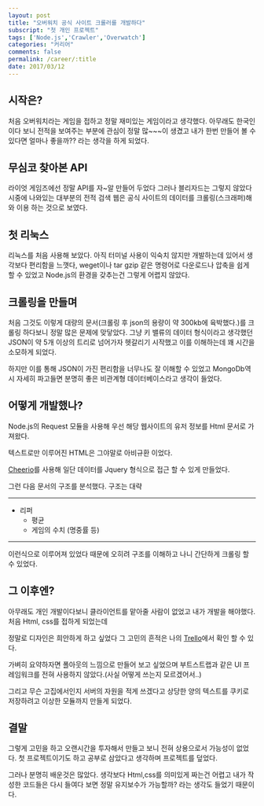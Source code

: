 ```yaml
---
layout: post
title: "오버워치 공식 사이트 크롤러를 개발하다"
subscript: "첫 개인 프로젝트"
tags: ['Node.js','Crawler','Overwatch']
categories: "커리어"
comments: false
permalink: /career/:title
date: 2017/03/12
---
```

## 시작은?
처음 오버워치라는 게임을 접하고 정말 재미있는 게임이라고 생각했다. 아무래도 한국인이다 보니 전적을 보여주는 부분에 관심이 정말 많~~~이 생겼고 내가 한번 만들어 볼 수 있다면 얼마나 좋을까?? 라는 생각을 하게 되었다.

## 무심코 찾아본 API
라이엇 게임즈에선 정말 API를 자~알 만들어 두었다 그러나 블리자드는 그렇지 않았다 시중에 나와있는 대부분의 전적 검색 웹은 공식 사이트의 데이터를 크롤링(스크래퍼)해와 이용 하는 것으로 보였다.

## 첫 리눅스
리눅스를 처음 사용해 보았다. 아직 터미널 사용이 익숙치 않지만 개발하는데 있어서 생각보다 편리함을 느꼇다, weget이나 tar gzip 같은 명령어로 다운로드나 압축을 쉽게 할 수 있었고  Node.js의 환경을 갖추는건 그렇게 어렵지 않았다.

## 크롤링을 만들며
처음 그것도 이렇게 대량의 문서(크롤링 후 json의 용량이 약 300kb에 육박했다.)를 크롤링 하다보니 정말 많은 문제에 맞닿았다. 그냥 키 밸류의 데이터 형식이라고 생각했던 JSON이 약 5개 이상의 트리로 넘어가자 헷갈리기 시작했고 이를 이해하는데 꽤 시간을 소모하게 되었다.

하지만 이를 통해 JSON이 가진 편리함을 너무나도 잘 이해할 수 있었고 MongoDb역시 자세히 파고들면 분명히 좋은 비관계형 데이터베이스라고 생각이 들었다.

## 어떻게 개발했나?
Node.js의 Request 모듈을 사용해 우선 해당 웹사이트의 유저 정보를 Html 문서로 가져왔다.

텍스트로만 이루어진 HTML은 그야말로 아비규환 이었다.

[Cheerio](https://www.npmjs.com/search?q=cheerio)를 사용해 일단 데이터를 Jquery 형식으로 접근 할 수 있게 만들었다.

그런 다음 문서의 구조를 분석했다. 구조는 대략

---
- 리퍼
    - 평균
    - 게임의 수치 (명중률 등)

---
이런식으로 이루어져 있었다 때문에 오히려 구조를 이해하고 나니 간단하게 크롤링 할 수 있었다.

## 그 이후엔?
아무래도 개인 개발이다보니 클라이언트를 맡아줄 사람이 없었고 내가 개발을 해야했다. 처음 Html, css를 접하게 되었는데

정말로 디자인은 희안하게 하고 싶었다 그 고민의 흔적은 나의 [Trello](https://trello.com/b/T7Hb0Wm1/overwatch)에서 확인 할 수 있다.

가벼히 요약하자면 폴아웃의 느낌으로 만들어 보고 싶었으며 부트스트랩과 같은 UI 프레임워크를 전혀 사용하지 않았다.(사실 어떻게 쓰는지 모르겠어서..)

그리고 무슨 고집에서인지 서버의 자원을 적게 쓰겠다고 상당한 양의 텍스트를 쿠키로 저장하려고 이상한 모듈까지 만들게 되었다.

## 결말
그렇게 고민을 하고 오랜시간을 투자해서 만들고 보니 전혀 상용으로서 가능성이 없었다. 첫 프로젝트이기도 하고 공부로 삼았다고 생각하며 프로젝트를 덮었다.

그러나 분명히 배운것은 많았다. 생각보다 Html,css를 의미있게 짜는건 어렵고 내가 작성한 코드들은 다시 들여다 보면 정말 유지보수가 가능할까? 라는 생각도 들었기 때문이다.
